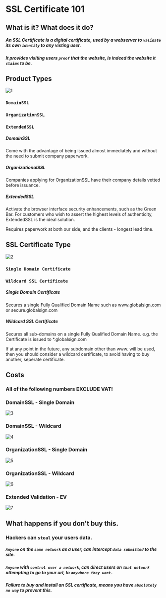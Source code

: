 # SSL Certificate 101

## What is it? What does it do?
##### An SSL Certificate is a digital certificate, used by a webserver to `validate` its own `identity` to any visting user.

##### It provides visiting users `proof` that the website, is indeed the website it `claims` to be.

## Product Types
![1](http://i.imgur.com/tqnAPby.png "Product Types")

### `DomainSSL`
### `OrganizationSSL`
### `ExtendedSSL`

##### DomainSSL
Come with the advantage of being issued almost immediately and without the need to submit company paperwork.

##### OrganizationalSSL
Companies applying for OrganizationSSL have their company details vetted before issuance.

##### ExtendedSSL
Activate the browser interface security enhancements, such as the Green Bar. For customers who wish to assert the highest levels of authenticity, ExtendedSSL is the ideal solution.

Requires paperwork at both our side, and the clients - longest lead time.


## SSL Certificate Type
![2](http://i.imgur.com/uzlmKfk.png "Product Types")

### `Single Domain Certificate`
### `Wildcard SSL Certificate`

##### Single Domain Certificate
Secures a single Fully Qualified Domain Name such as www.globalsign.com or secure.globalsign.com

##### Wildcard SSL Certificate
Secures all sub-domains on a single Fully Qualified Domain Name. e.g. the Certificate is issued to *.globalsign.com

If at any point in the future, any subdomain other than www. will be used, then you should consider a wildcard certificate, to avoid having to buy another, seperate certificate.

## Costs

### All of the following numbers EXCLUDE VAT!

### DomainSSL - Single Domain
![3](http://i.imgur.com/wcKn4bb.png "DomainSSL - Single Domain")

### DomainSSL - Wildcard
![4](http://i.imgur.com/l38A6jX.png "DomainSSL - Wildcard")

### OrganizationSSL - Single Domain
![5](http://i.imgur.com/CpPy6xE.png "OrganizationSSL - Single Domain")

### OrganizationSSL - Wildcard
![6](http://i.imgur.com/6Mrsmae.png "OrganizationSSL - Wildcard")

### Extended Validation - EV
![7](http://i.imgur.com/UYUQPag.png "Extended Validation")


## What happens if you don't buy this.
### Hackers can `steal` your users data.

##### `Anyone` on the `same network` as a user, can intercept `data submitted` to the site.

##### `Anyone` with `control over a network`, can direct users on `that network` attempting to go to your url, to `anywhere they want.`


##### Failure to buy and install an SSL certificate, means you have `absolutely no way` to prevent this.
